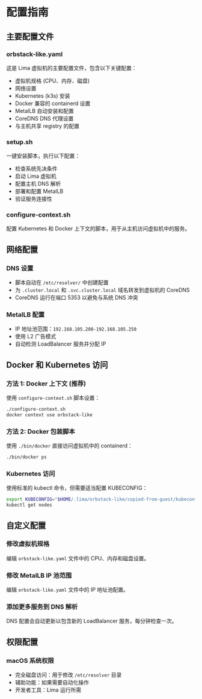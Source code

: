 # 配置指南

## 主要配置文件

### orbstack-like.yaml
这是 Lima 虚拟机的主要配置文件，包含以下关键配置：
- 虚拟机规格 (CPU、内存、磁盘)
- 网络设置
- Kubernetes (k3s) 安装
- Docker 兼容的 containerd 设置
- MetalLB 自动安装和配置
- CoreDNS DNS 代理设置
- 与主机共享 registry 的配置

### setup.sh
一键安装脚本，执行以下配置：
- 检查系统先决条件
- 启动 Lima 虚拟机
- 配置主机 DNS 解析
- 部署和配置 MetalLB
- 验证服务连接性

### configure-context.sh
配置 Kubernetes 和 Docker 上下文的脚本，用于从主机访问虚拟机中的服务。

## 网络配置

### DNS 设置
- 脚本自动在 `/etc/resolver/` 中创建配置
- 为 `.cluster.local` 和 `.svc.cluster.local` 域名转发到虚拟机的 CoreDNS
- CoreDNS 运行在端口 5353 以避免与系统 DNS 冲突

### MetalLB 配置
- IP 地址池范围：`192.168.105.200-192.168.105.250`
- 使用 L2 广告模式
- 自动检测 LoadBalancer 服务并分配 IP

## Docker 和 Kubernetes 访问

### 方法 1: Docker 上下文 (推荐)
使用 `configure-context.sh` 脚本设置：
```bash
./configure-context.sh
docker context use orbstack-like
```

### 方法 2: Docker 包装脚本
使用 `./bin/docker` 直接访问虚拟机中的 containerd：
```bash
./bin/docker ps
```

### Kubernetes 访问
使用标准的 kubectl 命令，但需要适当配置 KUBECONFIG：
```bash
export KUBECONFIG="$HOME/.lima/orbstack-like/copied-from-guest/kubeconfig.yaml"
kubectl get nodes
```

## 自定义配置

### 修改虚拟机规格
编辑 `orbstack-like.yaml` 文件中的 CPU、内存和磁盘设置。

### 修改 MetalLB IP 池范围
编辑 `orbstack-like.yaml` 文件中的 IP 地址池配置。

### 添加更多服务到 DNS 解析
DNS 配置会自动更新以包含新的 LoadBalancer 服务，每分钟检查一次。

## 权限配置

### macOS 系统权限
- 完全磁盘访问：用于修改 `/etc/resolver` 目录
- 辅助功能：如果需要自动化操作
- 开发者工具：Lima 运行所需